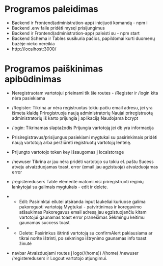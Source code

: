 # Programos paleidimas

- Backend ir Frontend(administration-app) inicijuoti komandą - npm i
- Backend .env faile pridėti mysql prisijungimus
- Backend ir Frontend(administration-app) paleisti su - npm start
- Backend Schema ir Tables susikuria pačios, papildomai kurti duomenų bazėje nieko nereikia
- http://localhost:3000/

# Programos paiškinimas apibūdinimas

- Neregistruotam vartotojui prieinami tik šie routes - /Register ir /login kita nėra pasiekiama

- /Register:
  Tikrina ar nėra registruotas tokiu pačiu email adresu, jei yra išmeta klaidą
  Priregistruoja naują administratorių
  Naujai priregistruotą administratorių iš karto prijungia į aplikaciją
  Naudojama bcrypt

- /login:
  Tikrinamas slaptažodis
  Prijungia vartotoją jei db yra informacija

- Prisiregistravus/prisijungus pasiekiami mygtukai su pasirinkimais pridėti naują vartotoją arba peržiūrėti registruotų vartotojų lentelę.

- Prijungto vartotojo token key išsaugomas į localstorage

- /newuser
  Tikrina ar jau nėra pridėti vartotojo su tokiu el. paštu
  Sucess atveju atvaizduojamas toast, error (email jau agzistuoja) atvaizduojamas error

- /registeredusers
  Table elemente matomi visi priregistruoti reginių lankytojai su galimais mygtukais - edit ir delete.
- - Edit:
    Pasirinktai eilutei atsiranda input laukeliai kuriuose galima pakoreguoti vartotoją
    Mygtukai - patvirtinimas ir koregavimo atšaukimas
    Pakoregavus email adresą jau egzistuojančiu kitam vartotojui gaunamas toast error pranešimas
    Sėkmingu keitimu gaunamas success toast
- - Delete:
    Pasirinkus ištrinti vartotoją su confirmAlert paklausiama ar tikrai norite ištrinti, po sėkmingo ištrynimo gaunamas info toast žinutė

- navbar
  Atvaizduojami routes į logo(/(home)) /(home) /newuser /registeredusers ir Logout vartotojo atjungimui.
